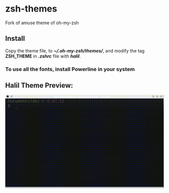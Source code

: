 # zsh-themes
Fork of amuse theme of oh-my-zsh

## Install 
Copy the theme file, to **_~/.oh-my-zsh/themes/_**, and modify the tag **ZSH_THEME** in **_.zshrc_** file with **_halil_**.
### To use all the fonts, install Powerline in your system

## Halil Theme Preview:
![](zsh-theme-halil-thumb.gif)
